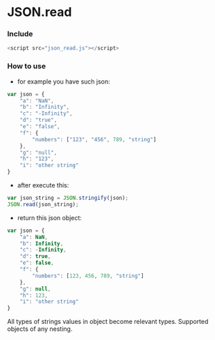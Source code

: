 # JSON.read

### Include

```javascript
<script src="json_read.js"></script>
```
### How to use

* for example you have such json:

```javascript
var json = {
	"a": "NaN",
	"b": "Infinity",
	"c": "-Infinity",
	"d": "true",
	"e": "false",
	"f": {
		"numbers": ["123", "456", 789, "string"]
	},
	"g": "null",
	"h": "123",
	"i": "other string"
}
```
* after execute this:

```javascript
var json_string = JSON.stringify(json);
JSON.read(json_string);
```

* return this json object:
```javascript
var json = {
	"a": NaN,
	"b": Infinity,
	"c": -Infinity,
	"d": true,
	"e": false,
	"f": {
		"numbers": [123, 456, 789, "string"]
	},
	"g": null,
	"h": 123,
	"i": "other string"
}
```
All types of strings values in object become relevant types.
Supported objects of any nesting.
